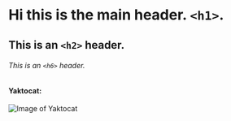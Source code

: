 # Hi this is the main header. `<h1>`.
## This is an `<h2>` header.
###### This is an `<h6>` header.
#### Yaktocat:


![Image of Yaktocat](https://octodex.github.com/images/yaktocat.png)




























